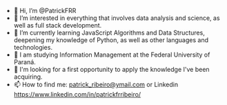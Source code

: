 - 👋 Hi, I’m @PatrickFRR
- 👀 I’m interested in everything that involves data analysis and science, as well as full stack development.
- 🌱 I’m currently learning JavaScript Algorithms and Data Structures, deepening my knowledge of Python, as well as other languages ​​and technologies.
- :green_book: I am studying Information Management at the Federal University of Paraná.
- 💞️ I'm looking for a first opportunity to apply the knowledge I've been acquiring.
- 📫 How to find me: patrick_ribeiro@ymail.com or Linkedin https://www.linkedin.com/in/patrickfrribeiro/

<!---
PatrickFRR/PatrickFRR is a ✨ special ✨ repository because its `README.md` (this file) appears on your GitHub profile.
You can click the Preview link to take a look at your changes.
--->
